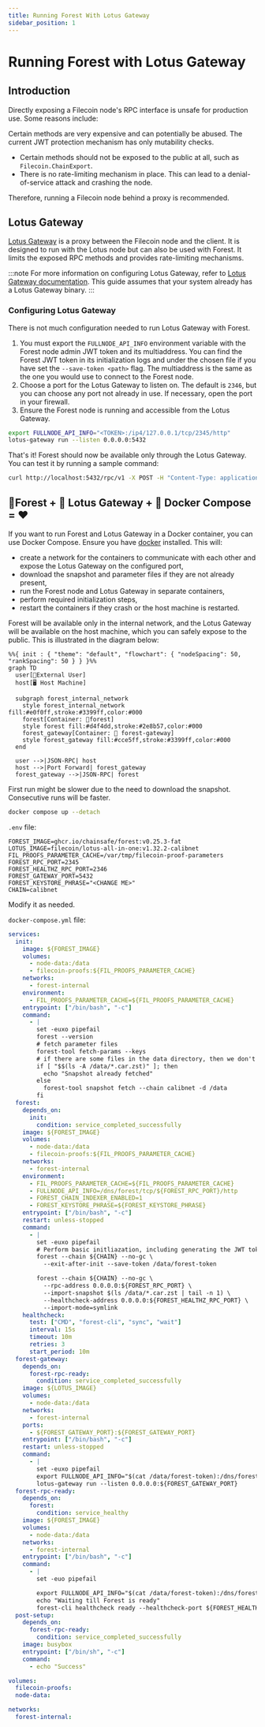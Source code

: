 ```yaml
---
title: Running Forest With Lotus Gateway
sidebar_position: 1
---
```


# Running Forest with Lotus Gateway

## Introduction

Directly exposing a Filecoin node's RPC interface is unsafe for production use. Some reasons include:

Certain methods are very expensive and can potentially be abused. The current JWT protection mechanism has only mutability checks.

- Certain methods should not be exposed to the public at all, such as `Filecoin.ChainExport`.
- There is no rate-limiting mechanism in place. This can lead to a denial-of-service attack and crashing the node.

Therefore, running a Filecoin node behind a proxy is recommended.

## Lotus Gateway

[Lotus Gateway](https://lotus.filecoin.io/lotus/configure/gateway/) is a proxy between the Filecoin node and the client. It is designed to run with the Lotus node but can also be used with Forest. It limits the exposed RPC methods and provides rate-limiting mechanisms.

:::note
For more information on configuring Lotus Gateway, refer to [Lotus Gateway documentation](https://lotus.filecoin.io/lotus/configure/gateway/). This guide assumes that your system already has a Lotus Gateway binary.
:::

### Configuring Lotus Gateway

There is not much configuration needed to run Lotus Gateway with Forest.

1. You must export the `FULLNODE_API_INFO` environment variable with the Forest node admin JWT token and its multiaddress. You can find the Forest JWT token in its initialization logs and under the chosen file if you have set the `--save-token <path>` flag. The multiaddress is the same as the one you would use to connect to the Forest node.
2. Choose a port for the Lotus Gateway to listen on. The default is `2346`, but you can choose any port not already in use. If necessary, open the port in your firewall.
3. Ensure the Forest node is running and accessible from the Lotus Gateway.

```bash
export FULLNODE_API_INFO="<TOKEN>:/ip4/127.0.0.1/tcp/2345/http"
lotus-gateway run --listen 0.0.0.0:5432
```

That's it! Forest should now be available only through the Lotus Gateway. You can test it by running a sample command:

```bash
curl http://localhost:5432/rpc/v1 -X POST -H "Content-Type: application/json" --data '{"method":"Filecoin.ChainHead","params":[], "id":1,"jsonrpc":"2.0"}'
```

## 🌲Forest + 🪷 Lotus Gateway + 🐳 Docker Compose = ❤️

If you want to run Forest and Lotus Gateway in a Docker container, you can use Docker Compose. Ensure you have [docker](https://www.docker.com/) installed. This will:

- create a network for the containers to communicate with each other and expose the Lotus Gateway on the configured port,
- download the snapshot and parameter files if they are not already present,
- run the Forest node and Lotus Gateway in separate containers,
- perform required initialization steps,
- restart the containers if they crash or the host machine is restarted.

Forest will be available only in the internal network, and the Lotus Gateway will be available on the host machine, which you can safely expose to the public. This is illustrated in the diagram below:

```mermaid
%%{ init : { "theme": "default", "flowchart": { "nodeSpacing": 50, "rankSpacing": 50 } } }%%
graph TD
  user[👤External User]
  host[🖥️ Host Machine]

  subgraph forest_internal_network
    style forest_internal_network fill:#e0f0ff,stroke:#3399ff,color:#000
    forest[Container: 🌲forest]
    style forest fill:#d4f4dd,stroke:#2e8b57,color:#000
    forest_gateway[Container: 🪷 forest-gateway]
    style forest_gateway fill:#cce5ff,stroke:#3399ff,color:#000
  end

  user -->|JSON-RPC| host
  host -->|Port Forward| forest_gateway
  forest_gateway -->|JSON-RPC| forest
```

First run might be slower due to the need to download the snapshot. Consecutive runs will be faster.

```bash
docker compose up --detach
```

`.env` file:

```
FOREST_IMAGE=ghcr.io/chainsafe/forest:v0.25.3-fat
LOTUS_IMAGE=filecoin/lotus-all-in-one:v1.32.2-calibnet
FIL_PROOFS_PARAMETER_CACHE=/var/tmp/filecoin-proof-parameters
FOREST_RPC_PORT=2345
FOREST_HEALTHZ_RPC_PORT=2346
FOREST_GATEWAY_PORT=5432
FOREST_KEYSTORE_PHRASE="<CHANGE ME>"
CHAIN=calibnet
```

Modify it as needed.

`docker-compose.yml` file:

```yaml
services:
  init:
    image: ${FOREST_IMAGE}
    volumes:
      - node-data:/data
      - filecoin-proofs:${FIL_PROOFS_PARAMETER_CACHE}
    networks:
      - forest-internal
    environment:
      - FIL_PROOFS_PARAMETER_CACHE=${FIL_PROOFS_PARAMETER_CACHE}
    entrypoint: ["/bin/bash", "-c"]
    command:
      - |
        set -euxo pipefail
        forest --version
        # fetch parameter files
        forest-tool fetch-params --keys
        # if there are some files in the data directory, then we don't need to fetch the snapshot
        if [ "$$(ls -A /data/*.car.zst)" ]; then
          echo "Snapshot already fetched"
        else
          forest-tool snapshot fetch --chain calibnet -d /data
        fi
  forest:
    depends_on:
      init:
        condition: service_completed_successfully
    image: ${FOREST_IMAGE}
    volumes:
      - node-data:/data
      - filecoin-proofs:${FIL_PROOFS_PARAMETER_CACHE}
    networks:
      - forest-internal
    environment:
      - FIL_PROOFS_PARAMETER_CACHE=${FIL_PROOFS_PARAMETER_CACHE}
      - FULLNODE_API_INFO=/dns/forest/tcp/${FOREST_RPC_PORT}/http
      - FOREST_CHAIN_INDEXER_ENABLED=1
      - FOREST_KEYSTORE_PHRASE=${FOREST_KEYSTORE_PHRASE}
    entrypoint: ["/bin/bash", "-c"]
    restart: unless-stopped
    command:
      - |
        set -euxo pipefail
        # Perform basic initliazation, including generating the JWT token
        forest --chain ${CHAIN} --no-gc \
          --exit-after-init --save-token /data/forest-token

        forest --chain ${CHAIN} --no-gc \
          --rpc-address 0.0.0.0:${FOREST_RPC_PORT} \
          --import-snapshot $(ls /data/*.car.zst | tail -n 1) \
          --healthcheck-address 0.0.0.0:${FOREST_HEALTHZ_RPC_PORT} \
          --import-mode=symlink
    healthcheck:
      test: ["CMD", "forest-cli", "sync", "wait"]
      interval: 15s
      timeout: 10m
      retries: 3
      start_period: 10m
  forest-gateway:
    depends_on:
      forest-rpc-ready:
        condition: service_completed_successfully
    image: ${LOTUS_IMAGE}
    volumes:
      - node-data:/data
    networks:
      - forest-internal
    ports:
      - ${FOREST_GATEWAY_PORT}:${FOREST_GATEWAY_PORT}
    entrypoint: ["/bin/bash", "-c"]
    restart: unless-stopped
    command:
      - |
        set -euxo pipefail
        export FULLNODE_API_INFO="$(cat /data/forest-token):/dns/forest/tcp/${FOREST_RPC_PORT}/http"
        lotus-gateway run --listen 0.0.0.0:${FOREST_GATEWAY_PORT}
  forest-rpc-ready:
    depends_on:
      forest:
        condition: service_healthy
    image: ${FOREST_IMAGE}
    volumes:
      - node-data:/data
    networks:
      - forest-internal
    entrypoint: ["/bin/bash", "-c"]
    command:
      - |
        set -euo pipefail

        export FULLNODE_API_INFO="$(cat /data/forest-token):/dns/forest/tcp/${FOREST_RPC_PORT}/http"
        echo "Waiting till Forest is ready"
        forest-cli healthcheck ready --healthcheck-port ${FOREST_HEALTHZ_RPC_PORT} --wait
  post-setup:
    depends_on:
      forest-rpc-ready:
        condition: service_completed_successfully
    image: busybox
    entrypoint: ["/bin/sh", "-c"]
    command:
      - echo "Success"

volumes:
  filecoin-proofs:
  node-data:

networks:
  forest-internal:
```
